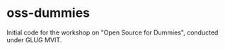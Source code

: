 # oss-dummies
Initial code for the workshop on "Open Source for Dummies", conducted under GLUG MVIT.
